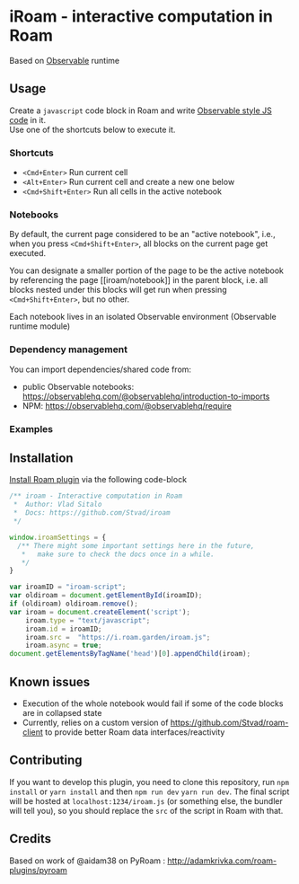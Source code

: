 # iRoam - interactive computation in Roam

Based on [Observable](https://observablehq.com/) runtime

## Usage

Create a `javascript` code block in Roam and write [Observable style JS code](https://observablehq.com/@observablehq/observables-not-javascript) in it.  
Use one of the shortcuts below to execute it. 

### Shortcuts

- `<Cmd+Enter>`	Run current cell
- `<Alt+Enter>`	Run current cell and create a new one below 
- `<Cmd+Shift+Enter>` Run all cells in the active notebook

### Notebooks

By default, the current page considered to be an "active notebook", i.e., when you press `<Cmd+Shift+Enter>`, all blocks on the current page get executed.

You can designate a smaller portion of the page to be the active notebook by referencing the page [[iroam/notebook]] in the parent block, i.e. all blocks nested under this blocks will get run when pressing `<Cmd+Shift+Enter>`, but no other. 

Each notebook lives in an isolated Observable environment (Observable runtime module)

### Dependency management

You can import dependencies/shared code from:
- public Observable notebooks: https://observablehq.com/@observablehq/introduction-to-imports
- NPM: https://observablehq.com/@observablehq/require

### Examples

## Installation

[Install Roam plugin](https://roamstack.com/how-install-roam-plugin/) via the following code-block

```javascript
/** iroam - Interactive computation in Roam
 *  Author: Vlad Sitalo
 *  Docs: https://github.com/Stvad/iroam
 */

window.iroamSettings = {
  /** There might some important settings here in the future,
   *   make sure to check the docs once in a while.
   */
}

var iroamID = "iroam-script";
var oldiroam = document.getElementById(iroamID);
if (oldiroam) oldiroam.remove();
var iroam = document.createElement('script');
    iroam.type = "text/javascript";
    iroam.id = iroamID;
	iroam.src =  "https://i.roam.garden/iroam.js";
    iroam.async = true;
document.getElementsByTagName('head')[0].appendChild(iroam);
```

## Known issues
- Execution of the whole notebook would fail if some of the code blocks are in collapsed state
- Currently, relies on a custom version of https://github.com/Stvad/roam-client to provide better Roam data interfaces/reactivity

## Contributing


If you want to develop this plugin, you need to clone this repository, run `npm install` or `yarn install` and then `npm run dev` `yarn run dev`. The final script will be hosted at `localhost:1234/iroam.js` (or something else, the bundler will tell you), so you should replace the `src` of the script in Roam with that. 

## Credits

Based on work of @aidam38 on PyRoam : http://adamkrivka.com/roam-plugins/pyroam
